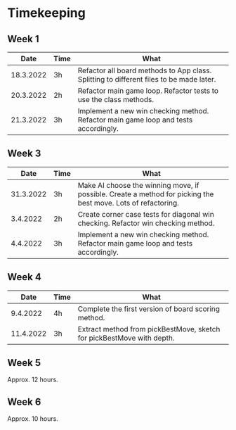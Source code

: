 # Timekeeping

## Week 1

| Date      | Time | What                                                                                    |
|-----------|------|-----------------------------------------------------------------------------------------|
| 18.3.2022 | 3h   | Refactor all board methods to App class. Splitting to different files to be made later. |
| 20.3.2022 | 2h   | Refactor main game loop. Refactor tests to use the class methods.                       |
| 21.3.2022 | 3h   | Implement a new win checking method. Refactor main game loop and tests accordingly.     |


## Week 3

| Date      | Time | What                                                                                                          |
|-----------|------|---------------------------------------------------------------------------------------------------------------|
| 31.3.2022 | 3h   | Make AI choose the winning move, if possible. Create a method for picking the best move. Lots of refactoring. |
| 3.4.2022  | 2h   | Create corner case tests for diagonal win checking. Refactor win checking method.                             |
| 4.4.2022  | 3h   | Implement a new win checking method. Refactor main game loop and tests accordingly.                           |

## Week 4

| Date      | Time | What                                                                  |
|-----------|------|-----------------------------------------------------------------------|
| 9.4.2022  | 4h   | Complete the first version of board scoring method.                   |
| 11.4.2022 | 3h   | Extract method from pickBestMove, sketch for pickBestMove with depth. |

## Week 5

Approx. 12 hours.

## Week 6

Approx. 10 hours.


